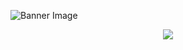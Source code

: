 ![Banner Image](https://media.discordapp.net/attachments/1205831813571022908/1220719478501802116/banner.png?ex=660ff69b&is=65fd819b&hm=0a5e2281863b9970c09f52ce64350b4edc5b5464724ec5847194f30a2ed7e409&=&format=webp&quality=lossless&width=1025&height=327)
<center>
<img src="https://readme-typing-svg.demolab.com?font=JetBrains+Mono&duration=3000&pause=500&color=99D1DBBB&random=false&width=435&lines=Welcome+to+my+GitHub+profile!;Hey%2C+My+name+is+Arya;I+enjoy+creating+cool+things;I+play+video+games+too;Sometimes%2C+I+create+discord+stuff">
</center>
